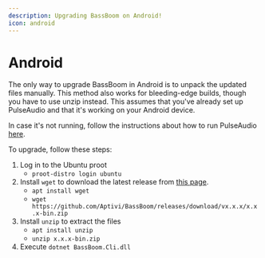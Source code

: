 ```yaml
---
description: Upgrading BassBoom on Android!
icon: android
---
```


# Android

The only way to upgrade BassBoom in Android is to unpack the updated files manually. This method also works for bleeding-edge builds, though you have to use unzip instead. This assumes that you've already set up PulseAudio and that it's working on your Android device.

In case it's not running, follow the instructions about how to run PulseAudio [here](../installing-bassboom/android.md).

To upgrade, follow these steps:

1. Log in to the Ubuntu proot
   * `proot-distro login ubuntu`
2. Install `wget` to download the latest release from [this page](https://github.com/Aptivi/GRILO/releases).
   * `apt install wget`
   * `wget https://github.com/Aptivi/BassBoom/releases/download/vx.x.x/x.x.x-bin.zip`
3. Install `unzip` to extract the files
   * `apt install unzip`
   * `unzip x.x.x-bin.zip`
4. Execute `dotnet BassBoom.Cli.dll`
